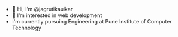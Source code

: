 - 👋 Hi, I’m @jagrutikaulkar
- 👀 I’m interested in web development
-  I'm currently pursuing Engineering at Pune Institute of Computer Technology

<!---
jagrutikaulkar/jagrutikaulkar is a ✨ special ✨ repository because its `README.md` (this file) appears on your GitHub profile.
You can click the Preview link to take a look at your changes.
--->
